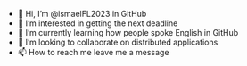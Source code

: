- 👋 Hi, I’m @ismaelFL2023 in GitHub
- 👀 I’m interested in getting the next deadline
- 🌱 I’m currently learning how people spoke English in GitHub
- 💞️ I’m looking to collaborate on distributed applications
- 📫 How to reach me leave me a message

<!---
ismaelFL2023/ismaelFL2023 is a ✨ special ✨ repository because its `README.md` (this file) appears on your GitHub profile.
You can click the Preview link to take a look at your changes.
--->
